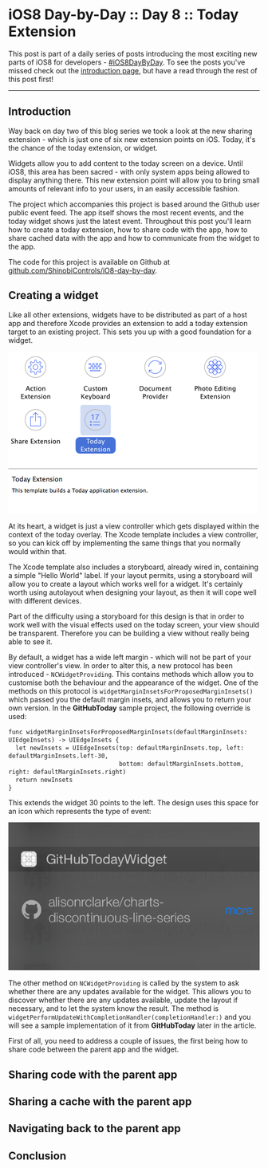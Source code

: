 # iOS8 Day-by-Day :: Day 8 :: Today Extension

This post is part of a daily series of posts introducing the most exciting new
parts of iOS8 for developers - [#iOS8DayByDay](https://twitter.com/search?q=%23iOS8DayByDay).
To see the posts you've missed check out the
[introduction page](http://www.shinobicontrols.com/ios8daybyday),
but have a read through the rest of this post first!

---

## Introduction

Way back on day two of this blog series we took a look at the new sharing extension -
which is just one of six new extension points on iOS. Today, it's the chance of
the today extension, or widget.

Widgets allow you to add content to the today screen on a device. Until iOS8, this
area has been sacred - with only system apps being allowed to display anything
there. This new extension point will allow you to bring small amounts of relevant
info to your users, in an easily accessible fashion.

The project which accompanies this project is based around the Github user public
event feed. The app itself shows the most recent events, and the today widget
shows just the latest event. Throughout this post you'll learn how to create a
today extension, how to share code with the app, how to share cached data with
the app and how to communicate from the widget to the app.

The code for this project is available on Github at
[github.com/ShinobiControls/iO8-day-by-day](https://github.com/ShinobiControls/iOS80-day-by-day).


## Creating a widget

Like all other extensions, widgets have to be distributed as part of a host app
and therefore Xcode provides an extension to add a today extension target to
an existing project. This sets you up with a good foundation for a widget.

![Today extension template](assets/today_extension_target.png)

At its heart, a widget is just a view controller which gets displayed within the
context of the today overlay. The Xcode template includes a view controller, so
you can kick off by implementing the same things that you normally would within
that.

The Xcode template also includes a storyboard, already wired in, containing a
simple "Hello World" label. If your layout permits, using a storyboard will
allow you to create a layout which works well for a widget. It's certainly worth
using autolayout when designing your layout, as then it will cope well with
different devices.

Part of the difficulty using a storyboard for this design is that in order to
work well with the visual effects used on the today screen, your view should be
transparent. Therefore you can be building a view without really being able to
see it.

By default, a widget has a wide left margin - which will not be part of your
view controller's view. In order to alter this, a new protocol has been
introduced - `NCWidgetProviding`. This contains methods which allow you to
customise both the behaviour and the appearance of the widget. One of the
methods on this protocol is `widgetMarginInsetsForProposedMarginInsets()` which
passed you the default margin insets, and allows you to return your own version.
In the __GitHubToday__ sample project, the following override is used:

    func widgetMarginInsetsForProposedMarginInsets(defaultMarginInsets: UIEdgeInsets) -> UIEdgeInsets {
      let newInsets = UIEdgeInsets(top: defaultMarginInsets.top, left: defaultMarginInsets.left-30,
                                   bottom: defaultMarginInsets.bottom, right: defaultMarginInsets.right)
      return newInsets
    }

This extends the widget 30 points to the left. The design uses this space for
an icon which represents the type of event:

![](assets/github_today_margin_layout.png)

The other method on `NCWidgetProviding` is called by the system to ask whether
there are any updates available for the widget. This allows you to discover
whether there are any updates available, update the layout if necessary, and to
let the system know the result. The method is
`widgetPerformUpdateWithCompletionHandler(completionHandler:)` and you will see
a sample implementation of it from __GitHubToday__ later in the article.

First of all, you need to address a couple of issues, the first being how to
share code between the parent app and the widget.


## Sharing code with the parent app




## Sharing a cache with the parent app



## Navigating back to the parent app


## Conclusion
